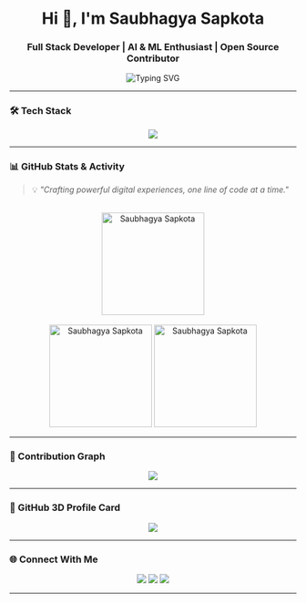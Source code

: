 <h1 align="center">Hi 👋, I'm Saubhagya Sapkota</h1>
<h3 align="center">Full Stack Developer | AI & ML Enthusiast | Open Source Contributor</h3>

<p align="center">
  <img src="https://readme-typing-svg.demolab.com?font=Fira+Code&duration=2500&pause=1000&color=F97316&center=true&vCenter=true&width=440&lines=React+%2F+Next.js+Developer;Loves+Clean+UI+%26+UX;Learning+AI+and+ML;Building+Modern+Web+Apps" alt="Typing SVG" />
</p>

---

### 🛠️ Tech Stack
<p align="center">
  <img src="https://skillicons.dev/icons?i=react,nextjs,ts,js,nodejs,express,tailwind,prisma,postgres,mongodb,git,github,vscode,figma,python" />
</p>

---




### 📊 GitHub Stats & Activity

> 💡 *"Crafting powerful digital experiences, one line of code at a time."*
<br />

<div align="center">
   <img width="auto" height="180em" src="https://github-readme-streak-stats.herokuapp.com/?user=SaubhagyaSapkota&hide_border=true&width=800&theme=radical&locale=en" alt="Saubhagya Sapkota" /> 
   <br /><br />

   <div alight="center">
      <img width="auto" height="180em" src="https://github-readme-stats.vercel.app/api?username=SaubhagyaSapkota&show_icons=true&hide_border=true&width=600&theme=radical&locale=en" alt="Saubhagya Sapkota" /> 
      <img width="auto" height="180em"   src="https://github-readme-stats.vercel.app/api/top-langs?username=SaubhagyaSapkota&show_icons=true&hide_border=true&width=600&theme=radical&locale=en&layout=compact" alt="Saubhagya Sapkota" />
   </div>

</div>

---

### 📅 Contribution Graph
<p align="center">
  <img src="https://github-readme-activity-graph.vercel.app/graph?username=SaubhagyaSapkota&theme=radical&hide_border=true" />
</p>

---

### 🧠 GitHub 3D Profile Card

<p align="center">
  <img src="https://github-profile-summary-cards.vercel.app/api/cards/profile-details?username=SaubhagyaSapkota&theme=radical" />
</p>

---

### 🌐 Connect With Me

<p align="center">
  <a href="mailto:saubhagyasapkota444@gmail.com"><img src="https://img.shields.io/badge/Gmail-D14836?style=for-the-badge&logo=gmail&logoColor=white" /></a>
  <a href="https://www.linkedin.com/in/saubhagya-sapkota-002b2a242/" target="_blank"><img src="https://img.shields.io/badge/LinkedIn-0077B5?style=for-the-badge&logo=linkedin&logoColor=white" /></a>
  <a href="https://github.com/SaubhagyaSapkota/SaubhagyaSapkota/" target="_blank"><img src="https://img.shields.io/badge/GitHub-181717?style=for-the-badge&logo=github&logoColor=white" /></a>
</p>

---



